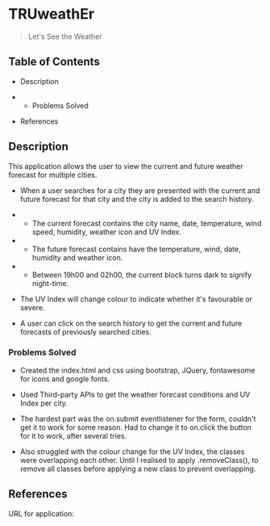 # TRUweathEr 


>  Let's See the Weather

## Table of Contents

* Description

* * Problems Solved

* References


## Description
This application allows the user to view the current and future weather forecast for multiple cities.

* When a user searches for a city they are presented with the current and future forecast for that city and the city is added to the search history.
* * The current forecast contains the city name, date, temperature, wind speed, humidity, weather icon and UV Index.
* * The future forecast contains have the temperature, wind, date, humidity and weather icon.
* * Between 19h00 and 02h00, the current block turns dark to signify night-time.

* The UV Index will change colour to indicate whether it's favourable or severe.

* A user can click on the search history to get the current and future forecasts of previously searched cities.

### Problems Solved

* Created the index.html and css using bootstrap, JQuery, fontawesome for icons and google fonts.

* Used Third-party APIs to get the weather forecast conditions and UV Index per city.

* The hardest part was the on.submit eventlistener for the form, couldn't get it to work for some reason. Had to change it to on.click the button for it to work, after several tries.

* Also struggled with the colour change for the UV Index, the classes were overlapping each other. Until I realised to apply .removeClass(), to remove all classes before applying a new class to prevent overlapping.

## References
URL for application:


